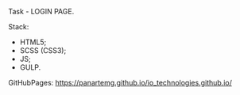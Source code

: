 Task - LOGIN PAGE.

Stack: 
- HTML5;
- SCSS (CSS3);
- JS;
- GULP.


GitHubPages: https://panartemg.github.io/io_technologies.github.io/
